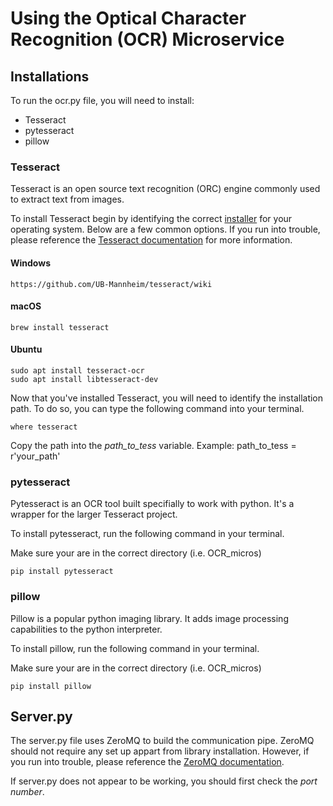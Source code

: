 <h1>Using the Optical Character Recognition (OCR) Microservice</h1>

<h2>Installations</h2>
To run the ocr.py file, you will need to install:
<ul><li>Tesseract</li>
<li>pytesseract</li>
<li>pillow</li></ul>

<h3>Tesseract</h3>
Tesseract is an open source text recognition (ORC) engine commonly used to extract text from images.


To install Tesseract begin by identifying the correct <a href='https://tesseract-ocr.github.io/tessdoc/Installation.html'>installer</a> for your operating system. Below are a few common options. If you run into trouble, please reference the <a href='https://tesseract-ocr.github.io/tessdoc/Installation.html'>Tesseract documentation</a> for more information.

<h4>Windows</h4>

```
https://github.com/UB-Mannheim/tesseract/wiki
```

<h4>macOS</h4>

```
brew install tesseract
```

<h4>Ubuntu</h4>

```
sudo apt install tesseract-ocr
sudo apt install libtesseract-dev
```

Now that you've installed Tesseract, you will need to identify the installation path. To do so, you can type the following command into your terminal.

```
where tesseract
```

Copy the path into the <em>path_to_tess</em> variable. Example: path_to_tess = r'your_path'

<h3>pytesseract</h3>
Pytesseract is an OCR tool built specifially to work with python. It's a wrapper for the larger Tesseract project.

To install pytesseract, run the following command in your terminal.

Make sure your are in the correct directory (i.e. OCR_micros)

```
pip install pytesseract
```

<h3>pillow</h3>
Pillow is a popular python imaging library. It adds image processing capabilities to the python interpreter.

To install pillow, run the following command in your terminal.

Make sure your are in the correct directory (i.e. OCR_micros)

```
pip install pillow
```

<h2>Server.py</h2>
The server.py file uses ZeroMQ to build the communication pipe. ZeroMQ should not require any set up appart from library installation. However, if you run into trouble, please reference the <a href='https://zeromq.org/get-started/'>ZeroMQ documentation</a>.

If server.py does not appear to be working, you should first check the <em>port number</em>.
